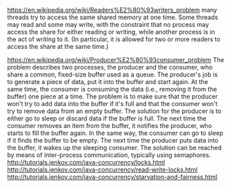 https://en.wikipedia.org/wiki/Readers%E2%80%93writers_problem
 many threads try to access the same shared memory at one time. Some threads may read and some may write, with the constraint that no process may access the share for either reading or writing, while another process is in the act of writing to it. (In particular, it is allowed for two or more readers to access the share at the same time.) 

https://en.wikipedia.org/wiki/Producer%E2%80%93consumer_problem
The problem describes two processes, the producer and the consumer, who share a common, fixed-size buffer used as a queue. The producer's job is to generate a piece of data, put it into the buffer and start again. At the same time, the consumer is consuming the data (i.e., removing it from the buffer) one piece at a time. The problem is to make sure that the producer won't try to add data into the buffer if it's full and that the consumer won't try to remove data from an empty buffer.
The solution for the producer is to either go to sleep or discard data if the buffer is full. The next time the consumer removes an item from the buffer, it notifies the producer, who starts to fill the buffer again. In the same way, the consumer can go to sleep if it finds the buffer to be empty. The next time the producer puts data into the buffer, it wakes up the sleeping consumer. The solution can be reached by means of inter-process communication, typically using semaphores.
http://tutorials.jenkov.com/java-concurrency/locks.html
http://tutorials.jenkov.com/java-concurrency/read-write-locks.html
http://tutorials.jenkov.com/java-concurrency/starvation-and-fairness.html